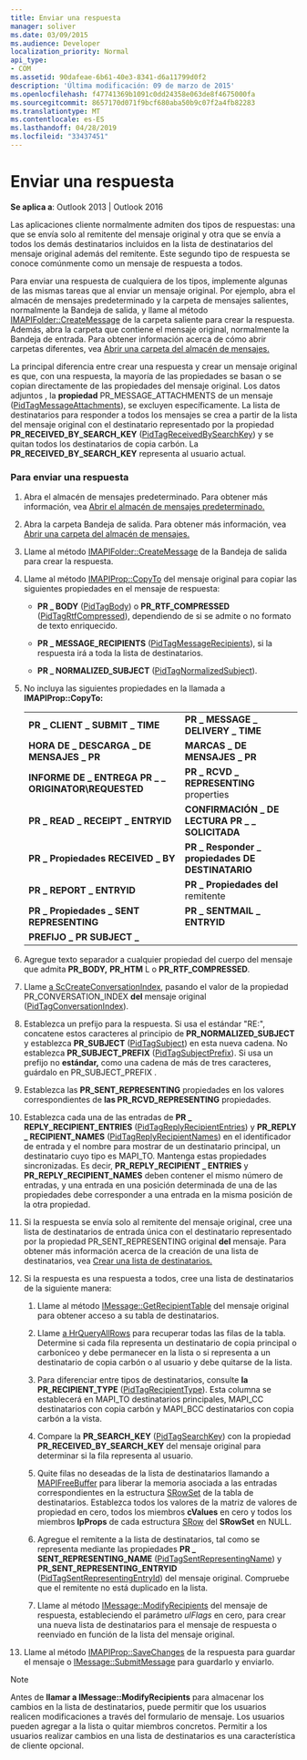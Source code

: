 ```yaml
---
title: Enviar una respuesta
manager: soliver
ms.date: 03/09/2015
ms.audience: Developer
localization_priority: Normal
api_type:
- COM
ms.assetid: 90dafeae-6b61-40e3-8341-d6a11799d0f2
description: 'Última modificación: 09 de marzo de 2015'
ms.openlocfilehash: f47741369b1091c0dd24358e063de8f4675000fa
ms.sourcegitcommit: 8657170d071f9bcf680aba50b9c07f2a4fb82283
ms.translationtype: MT
ms.contentlocale: es-ES
ms.lasthandoff: 04/28/2019
ms.locfileid: "33437451"
---
```

# <a name="sending-a-reply"></a>Enviar una respuesta

**Se aplica a**: Outlook 2013 | Outlook 2016 
  
Las aplicaciones cliente normalmente admiten dos tipos de respuestas: una que se envía solo al remitente del mensaje original y otra que se envía a todos los demás destinatarios incluidos en la lista de destinatarios del mensaje original además del remitente. Este segundo tipo de respuesta se conoce comúnmente como un mensaje de respuesta a todos.
  
Para enviar una respuesta de cualquiera de los tipos, implemente algunas de las mismas tareas que al enviar un mensaje original. Por ejemplo, abra el almacén de mensajes predeterminado y la carpeta de mensajes salientes, normalmente la Bandeja de salida, y llame al método [IMAPIFolder::CreateMessage](imapifolder-createmessage.md) de la carpeta saliente para crear la respuesta. Además, abra la carpeta que contiene el mensaje original, normalmente la Bandeja de entrada. Para obtener información acerca de cómo abrir carpetas diferentes, vea [Abrir una carpeta del almacén de mensajes.](opening-a-message-store-folder.md)
  
La principal diferencia entre crear una respuesta y crear un mensaje original es que, con una respuesta, la mayoría de las propiedades se basan o se copian directamente de las propiedades del mensaje original. Los datos adjuntos , la **propiedad** PR_MESSAGE_ATTACHMENTS de un mensaje ([PidTagMessageAttachments](pidtagmessageattachments-canonical-property.md)), se excluyen específicamente. La lista de destinatarios para responder a todos los mensajes se crea a partir de la lista del mensaje original con el destinatario representado por la propiedad **PR_RECEIVED_BY_SEARCH_KEY** ([PidTagReceivedBySearchKey](pidtagreceivedbysearchkey-canonical-property.md)) y se quitan todos los destinatarios de copia carbón. La **PR_RECEIVED_BY_SEARCH_KEY** representa al usuario actual. 
  
### <a name="to-send-a-reply"></a>Para enviar una respuesta
  
1. Abra el almacén de mensajes predeterminado. Para obtener más información, vea [Abrir el almacén de mensajes predeterminado.](opening-the-default-message-store.md)
    
2. Abra la carpeta Bandeja de salida. Para obtener más información, vea [Abrir una carpeta del almacén de mensajes.](opening-a-message-store-folder.md)
    
3. Llame al método [IMAPIFolder::CreateMessage](imapifolder-createmessage.md) de la Bandeja de salida para crear la respuesta. 
    
4. Llame al método [IMAPIProp::CopyTo](imapiprop-copyto.md) del mensaje original para copiar las siguientes propiedades en el mensaje de respuesta: 
    
   - **PR \_ BODY** ([PidTagBody](pidtagbody-canonical-property.md)) o **PR_RTF_COMPRESSED** ([PidTagRtfCompressed](pidtagrtfcompressed-canonical-property.md)), dependiendo de si se admite o no formato de texto enriquecido.
    
   - **PR \_ MESSAGE_RECIPIENTS** ([PidTagMessageRecipients](pidtagmessagerecipients-canonical-property.md)), si la respuesta irá a toda la lista de destinatarios.
    
   - **PR \_ NORMALIZED_SUBJECT** ([PidTagNormalizedSubject](pidtagnormalizedsubject-canonical-property.md)).
    
5. No incluya las siguientes propiedades en la llamada a **IMAPIProp::CopyTo:**
    
    |||
    |:-----|:-----|
    |**PR \_ CLIENT \_ SUBMIT \_ TIME** <br/> |**PR \_ MESSAGE \_ DELIVERY \_ TIME** <br/> |
    |**HORA DE \_ DESCARGA \_ DE MENSAJES \_ PR** <br/> |**MARCAS \_ DE MENSAJES \_ PR** <br/> |
    |**INFORME DE \_ ENTREGA PR \_ \_ ORIGINATOR\REQUESTED** <br/> |**PR \_ RCVD \_ REPRESENTING** properties  <br/> |
    |**PR \_ READ \_ RECEIPT \_ ENTRYID** <br/> |**CONFIRMACIÓN \_ DE LECTURA PR \_ \_ SOLICITADA** <br/> |
    |**PR \_ Propiedades RECEIVED \_ BY**  <br/> |**PR \_ Responder \_ propiedades DE DESTINATARIO**  <br/> |
    |**PR \_ REPORT \_ ENTRYID** <br/> |**PR \_ Propiedades del** remitente  <br/> |
    |**PR \_ Propiedades \_ SENT REPRESENTING**  <br/> |**PR \_ SENTMAIL \_ ENTRYID** <br/> |
    |**PREFIJO \_ PR SUBJECT \_** <br/> | <br/> |
   
6. Agregue texto separador a cualquier propiedad del cuerpo del mensaje que admita **PR_BODY,** **PR_HTM** L o **PR_RTF_COMPRESSED**.
    
7. Llame [a ScCreateConversationIndex](sccreateconversationindex.md), pasando el valor de la propiedad PR_CONVERSATION_INDEX **del** mensaje original ([PidTagConversationIndex](pidtagconversationindex-canonical-property.md)).
    
8. Establezca un prefijo para la respuesta. Si usa el estándar "RE:", concatene estos caracteres al principio de **PR_NORMALIZED_SUBJECT** y establezca **PR_SUBJECT** ([PidTagSubject](pidtagsubject-canonical-property.md)) en esta nueva cadena. No establezca **PR_SUBJECT_PREFIX** ([PidTagSubjectPrefix](pidtagsubjectprefix-canonical-property.md)). Si usa un prefijo no **estándar,** como una cadena de más de tres caracteres, guárdalo en PR_SUBJECT_PREFIX . 
    
9. Establezca las **PR_SENT_REPRESENTING** propiedades en los valores correspondientes de **las PR_RCVD_REPRESENTING** propiedades. 
    
10. Establezca cada una de las entradas de **PR \_ REPLY_RECIPIENT_ENTRIES** ([PidTagReplyRecipientEntries](pidtagreplyrecipiententries-canonical-property.md)) y **PR_REPLY \_ RECIPIENT_NAMES** ([PidTagReplyRecipientNames](pidtagreplyrecipientnames-canonical-property.md)) en el identificador de entrada y el nombre para mostrar de un destinatario principal, un destinatario cuyo tipo es MAPI_TO. Mantenga estas propiedades sincronizadas. Es decir, **PR_REPLY_RECIPIENT \_ ENTRIES** y **PR_REPLY_RECIPIENT_NAMES** deben contener el mismo número de entradas, y una entrada en una posición determinada de una de las propiedades debe corresponder a una entrada en la misma posición de la otra propiedad. 
    
11. Si la respuesta se envía solo al remitente del mensaje original, cree una lista de destinatarios de entrada única con el destinatario representado por la propiedad PR_SENT_REPRESENTING original **del** mensaje. Para obtener más información acerca de la creación de una lista de destinatarios, vea [Crear una lista de destinatarios.](creating-a-recipient-list.md)
    
12. Si la respuesta es una respuesta a todos, cree una lista de destinatarios de la siguiente manera:
    
    1. Llame al método [IMessage::GetRecipientTable](imessage-getrecipienttable.md) del mensaje original para obtener acceso a su tabla de destinatarios. 
        
    2. Llame [a HrQueryAllRows](hrqueryallrows.md) para recuperar todas las filas de la tabla. Determine si cada fila representa un destinatario de copia principal o carboníceo y debe permanecer en la lista o si representa a un destinatario de copia carbón o al usuario y debe quitarse de la lista. 
        
    3. Para diferenciar entre tipos de destinatarios, consulte **la PR_RECIPIENT_TYPE** ([PidTagRecipientType](pidtagrecipienttype-canonical-property.md)). Esta columna se establecerá en MAPI_TO destinatarios principales, MAPI_CC destinatarios con copia carbón y MAPI_BCC destinatarios con copia carbón a la vista. 
        
    4. Compare la **PR_SEARCH_KEY** ([PidTagSearchKey](pidtagsearchkey-canonical-property.md)) con la propiedad **PR_RECEIVED_BY_SEARCH_KEY** del mensaje original para determinar si la fila representa al usuario. 
        
    5. Quite filas no deseadas de la lista de destinatarios llamando a [MAPIFreeBuffer](mapifreebuffer.md) para liberar la memoria asociada a las entradas correspondientes en la estructura [SRowSet](srowset.md) de la tabla de destinatarios. Establezca todos los valores de la matriz de valores de propiedad en cero, todos los miembros **cValues** en cero y todos los miembros **lpProps** de cada estructura [SRow](srow.md) del **SRowSet** en NULL. 
        
    6. Agregue el remitente a la lista de destinatarios, tal como se representa mediante las propiedades **PR \_ SENT_REPRESENTING_NAME** ([PidTagSentRepresentingName](pidtagsentrepresentingname-canonical-property.md)) y **PR_SENT_REPRESENTING_ENTRYID** ([PidTagSentRepresentingEntryId](pidtagsentrepresentingentryid-canonical-property.md)) del mensaje original. Compruebe que el remitente no está duplicado en la lista.
        
    7. Llame al método [IMessage::ModifyRecipients](imessage-modifyrecipients.md) del mensaje de respuesta, estableciendo el parámetro  _ulFlags_ en cero, para crear una nueva lista de destinatarios para el mensaje de respuesta o reenviado en función de la lista del mensaje original. 
    
13. Llame al método [IMAPIProp::SaveChanges](imapiprop-savechanges.md) de la respuesta para guardar el mensaje o [IMessage::SubmitMessage](imessage-submitmessage.md) para guardarlo y enviarlo. 
    
> [!NOTE]
> Antes de **llamar a IMessage::ModifyRecipients** para almacenar los cambios en la lista de destinatarios, puede permitir que los usuarios realicen modificaciones a través del formulario de mensaje. Los usuarios pueden agregar a la lista o quitar miembros concretos. Permitir a los usuarios realizar cambios en una lista de destinatarios es una característica de cliente opcional. 
  

